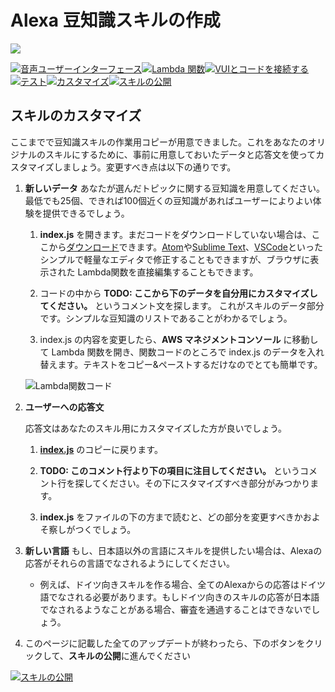 # Alexa 豆知識スキルの作成
<img src="https://m.media-amazon.com/images/G/01/mobile-apps/dex/alexa/alexa-skills-kit/tutorials/quiz-game/header._TTH_.png" />

[![音声ユーザーインターフェース](https://m.media-amazon.com/images/G/01/mobile-apps/dex/alexa/alexa-skills-kit/jp/tutorials/navigation/1-locked.png)](./1-voice-user-interface.md)[![Lambda 関数](https://m.media-amazon.com/images/G/01/mobile-apps/dex/alexa/alexa-skills-kit/jp/tutorials/navigation/2-locked.png)](./2-lambda-function.md)[![VUIとコードを接続する](https://m.media-amazon.com/images/G/01/mobile-apps/dex/alexa/alexa-skills-kit/jp/tutorials/navigation/3-locked.png)](./3-connect-vui-to-code.md)[![テスト](https://m.media-amazon.com/images/G/01/mobile-apps/dex/alexa/alexa-skills-kit/jp/tutorials/navigation/4-locked.pn)](./4-testing.md)[![カスタマイズ](https://m.media-amazon.com/images/G/01/mobile-apps/dex/alexa/alexa-skills-kit/jp/tutorials/navigation/5-on.png)](./5-customization.md)[![スキルの公開](https://m.media-amazon.com/images/G/01/mobile-apps/dex/alexa/alexa-skills-kit/jp/tutorials/navigation/6-locked.png)](./6-publication.md)

## スキルのカスタマイズ

ここまでで豆知識スキルの作業用コピーが用意できました。これをあなたのオリジナルのスキルにするために、事前に用意しておいたデータと応答文を使ってカスタマイズしましょう。変更すべき点は以下の通りです。

1.  **新しいデータ** あなたが選んだトピックに関する豆知識を用意してください。最低でも25個、できれば100個近くの豆知識があればユーザーによりよい体験を提供できるでしょう。

    1.  **index.js** を開きます。まだコードをダウンロードしていない場合は、ここから[ダウンロード](../lambda/custom/index.js)できます。[Atom](http://atom.io)や[Sublime Text](http://sublimetext.com)、[VSCode](http://code.visualstudio.com)といったシンプルで軽量なエディタで修正することもできますが、ブラウザに表示された Lambda関数を直接編集することもできます。

    2. コードの中から **TODO: ここから下のデータを自分用にカスタマイズしてください。** というコメント文を探します。 これがスキルのデータ部分です。シンプルな豆知識のリストであることがわかるでしょう。

    3.  index.js の内容を変更したら、**AWS マネジメントコンソール** に移動して Lambda 関数を開き、関数コードのところで index.js のデータを入れ替えます。テキストをコピー&ペーストするだけなのでとても簡単です。

       ![Lambda関数コード](https://m.media-amazon.com/images/G/01/mobile-apps/dex/alexa/alexa-skills-kit/jp/tutorials/fact/5-1-5-lambda-code-box.png)

2.  **ユーザーへの応答文**

	応答文はあなたのスキル用にカスタマイズした方が良いでしょう。

    1.  **[index.js](../lambda/custom/index.js)** のコピーに戻ります。

    2.  **TODO: このコメント行より下の項目に注目してください。** というコメント行を探してください。その下にスタマイズすべき部分がみつかります。

    3.  **index.js** をファイルの下の方まで読むと、どの部分を変更すべきかおよそ察しがつくでしょう。

3.  **新しい言語** もし、日本語以外の言語にスキルを提供したい場合は、Alexaの応答がそれらの言語でなされるようにしてください。

    *  例えば、ドイツ向きスキルを作る場合、全てのAlexaからの応答はドイツ語でなされる必要があります。もしドイツ向きのスキルの応答が日本語でなされるようなことがある場合、審査を通過することはできないでしょう。

4.  このページに記載した全てのアップデートが終わったら、下のボタンをクリックして、**スキルの公開**に進んでください

[![スキルの公開](https://m.media-amazon.com/images/G/01/mobile-apps/dex/alexa/alexa-skills-kit/jp/tutorials/general/buttons/button_next_publication.png)](./6-publication.md)